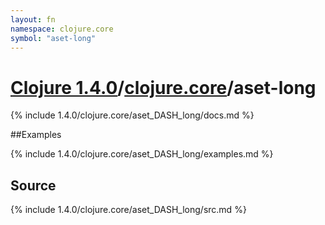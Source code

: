 ```yaml
---
layout: fn
namespace: clojure.core
symbol: "aset-long"
---
```


# [Clojure 1.4.0](../../)/[clojure.core](../)/aset-long

{% include 1.4.0/clojure.core/aset_DASH_long/docs.md %}

##Examples

{% include 1.4.0/clojure.core/aset_DASH_long/examples.md %}
## Source
{% include 1.4.0/clojure.core/aset_DASH_long/src.md %}

